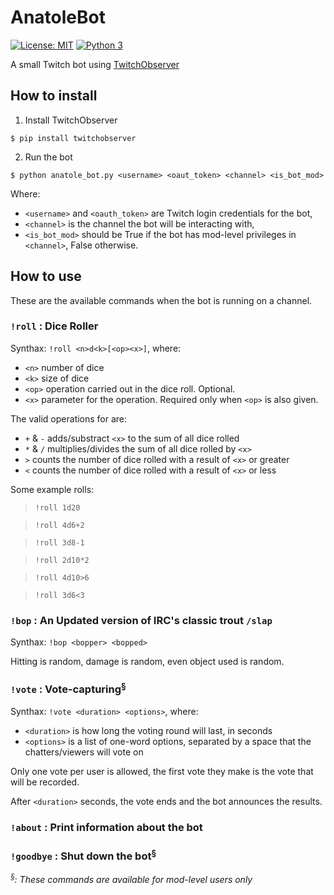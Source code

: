 # AnatoleBot

[![License: MIT](https://img.shields.io/badge/License-MIT-blue.svg)](https://opensource.org/licenses/MIT) 
[![Python 3](https://img.shields.io/badge/python-2-blue.svg)](https://www.python.org/)

A small Twitch bot using [TwitchObserver](https://github.com/joshuaskelly/twitch-observer)

## How to install

1. Install TwitchObserver
```
$ pip install twitchobserver
```
2. Run the bot
```
$ python anatole_bot.py <username> <oaut_token> <channel> <is_bot_mod>
```
Where:
* `<username>` and `<oauth_token>` are Twitch login credentials for the bot,
* `<channel>` is the channel the bot will be interacting with,
* `<is_bot_mod>` should be True if the bot has mod-level privileges in `<channel>`, False otherwise.

## How to use

These are the available commands when the bot is running on a channel.

### `!roll` : Dice Roller

Synthax: `!roll <n>d<k>[<op><x>]`, where:
* `<n>` number of dice
* `<k>` size of dice
* `<op>` operation carried out in the dice roll. Optional.
* `<x>` parameter for the operation. Required only when `<op>` is also given.

The valid operations for <op> are:
* `+` & `-` adds/substract `<x>` to the sum of all dice rolled
* `*` & `/` multiplies/divides the sum of all dice rolled by `<x>`
* `>` counts the number of dice rolled with a result of `<x>` or greater
* `<` counts the number of dice rolled with a result of `<x>` or less

Some example rolls:

> `!roll 1d20`

> `!roll 4d6+2`

> `!roll 3d8-1`

> `!roll 2d10*2`

> `!roll 4d10>6`

> `!roll 3d6<3`

### `!bop` : An Updated version of IRC's classic trout `/slap`

Synthax: `!bop <bopper> <bopped>`

Hitting is random, damage is random, even object used is random.

### `!vote` : Vote-capturing<sup>§</sup>

Synthax: `!vote <duration> <options>`, where:
* `<duration>` is how long the voting round will last, in seconds
* `<options>` is a list of one-word options, separated by a space that the chatters/viewers will vote on

Only one vote per user is allowed, the first vote they make is the vote that will be recorded.

After `<duration>` seconds, the vote ends and the bot announces the results.

### `!about` : Print information about the bot

### `!goodbye` : Shut down the bot<sup>§</sup>

*<sup>§</sup>: These commands are available for mod-level users only*
